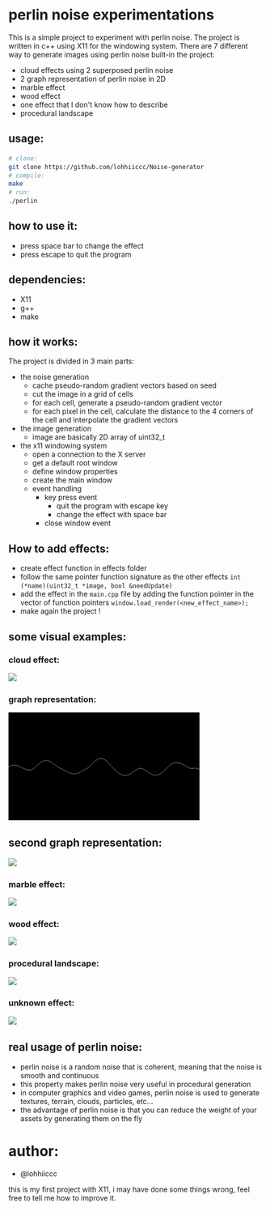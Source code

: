 # perlin noise experimentations
This is a simple project to experiment with perlin noise. The project is written in c++ using X11 for the windowing system.
There are 7 different way to generate images using perlin noise built-in the project:

 - cloud effects using 2 superposed perlin noise
 - 2 graph representation of perlin noise in 2D
 - marble effect
 - wood effect
 - one effect that I don't know how to describe
 - procedural landscape

 ## usage:
```bash
# clone:
git clone https://github.com/lohhiiccc/Noise-generator
# compile:
make
# run:
./perlin
```

## how to use it:
- press space bar to change the effect
- press escape to quit the program
## dependencies:
 - X11
 - g++
 - make

## how it works:
The project is divided in 3 main parts:
 - the noise generation
   - cache pseudo-random gradient vectors based on seed
   - cut the image in a grid of cells
   - for each cell, generate a pseudo-random gradient vector
   - for each pixel in the cell, calculate the distance to the 4 corners of the cell and interpolate the gradient vectors
 - the image generation
   - image are basically 2D array of uint32_t
 - the x11 windowing system
   - open a connection to the X server
   - get a default root window
   - define window properties
   - create the main window
   - event handling
     - key press event
       - quit the program with escape key
       - change the effect with space bar
     - close window event
   

## How to add effects:
- create effect function in effects folder
- follow the same pointer function signature as the other effects ```int (*name)(uint32_t *image, bool &needUpdate)```
- add the effect in the ```main.cpp``` file by adding the function pointer in the vector of function pointers ```window.load_render(<new_effect_name>);```
- make again the project !

## some visual examples:
### cloud effect:
<img src="asset/cloud-perlin_noise.GIF" width="75%">

### graph representation:
<img src="asset/graph-perlin_noise.GIF" width="75%">

## second graph representation:
<img src="asset/graph2-perlin_noise.GIF" width="75%">

### marble effect:
<img src="asset/marble-perlin_noise.GIF" width="75%">

### wood effect:
<img src="asset/wood-perlin_noise.GIF" width="75%">

### procedural landscape:
<img src="asset/mountain-perlin_noise.GIF" width="75%">

### unknown effect:
<img src="asset/randomThings-pelin_noise.GIF" width="75%">


## real usage of perlin noise:
- perlin noise is a random noise that is coherent, meaning that the noise is smooth and continuous
- this property makes perlin noise very useful in procedural generation
- in computer graphics and video games, perlin noise is used to generate textures, terrain, clouds, particles, etc...
- the advantage of perlin noise is that you can reduce the weight of your assets by generating them on the fly

# author:
 - @lohhiiccc

this is my first project with X11, i may have done some things wrong, feel free to tell me how to improve it.